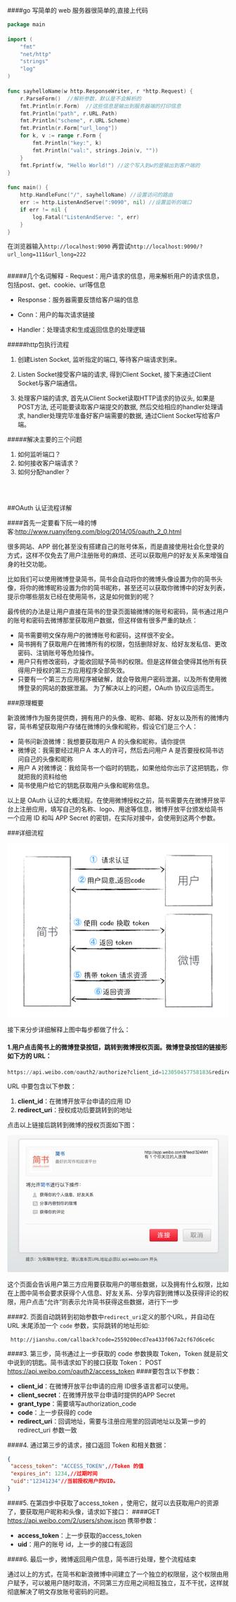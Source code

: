 ####go 写简单的 web 服务器很简单的,直接上代码
```go
package main

import (
	"fmt"
	"net/http"
	"strings"
	"log"
)

func sayhelloName(w http.ResponseWriter, r *http.Request) {
	r.ParseForm()  //解析参数，默认是不会解析的
	fmt.Println(r.Form)  //这些信息是输出到服务器端的打印信息
	fmt.Println("path", r.URL.Path)
	fmt.Println("scheme", r.URL.Scheme)
	fmt.Println(r.Form["url_long"])
	for k, v := range r.Form {
		fmt.Println("key:", k)
		fmt.Println("val:", strings.Join(v, ""))
	}
	fmt.Fprintf(w, "Hello World!") //这个写入到w的是输出到客户端的
}

func main() {
	http.HandleFunc("/", sayhelloName) //设置访问的路由
	err := http.ListenAndServe(":9090", nil) //设置监听的端口
	if err != nil {
		log.Fatal("ListenAndServe: ", err)
	}
}
```
在浏览器输入`http://localhost:9090`
再尝试`http://localhost:9090/?url_long=111&url_long=222`
	
<br>
#####几个名词解释
- Request：用户请求的信息，用来解析用户的请求信息，包括post、get、cookie、url等信息

- Response：服务器需要反馈给客户端的信息

- Conn：用户的每次请求链接

- Handler：处理请求和生成返回信息的处理逻辑

#####http包执行流程
1. 创建Listen Socket, 监听指定的端口, 等待客户端请求到来。

2. Listen Socket接受客户端的请求, 得到Client Socket, 接下来通过Client Socket与客户端通信。

3. 处理客户端的请求, 首先从Client Socket读取HTTP请求的协议头, 如果是POST方法, 还可能要读取客户端提交的数据, 然后交给相应的handler处理请求, handler处理完毕准备好客户端需要的数据, 通过Client Socket写给客户端。

#####解决主要的三个问题
1. 如何监听端口？
2. 如何接收客户端请求？
3. 如何分配handler？

<br>
<br>


##OAuth 认证流程详解


####首先一定要看下阮一峰的博客:http://www.ruanyifeng.com/blog/2014/05/oauth_2_0.html

很多网站、APP 弱化甚至没有搭建自己的账号体系，而是直接使用社会化登录的方式，这样不仅免去了用户注册账号的麻烦、还可以获取用户的好友关系来增强自身的社交功能。

比如我们可以使用微博登录简书，简书会自动将你的微博头像设置为你的简书头像，将你的微博昵称设置为你的简书昵称，甚至还可以获取你微博中的好友列表，提示你哪些朋友已经在使用简书，这是如何做到的呢？

最传统的办法是让用户直接在简书的登录页面输微博的账号和密码，简书通过用户的账号和密码去微博那里获取用户数据，但这样做有很多严重的缺点：

- 简书需要明文保存用户的微博账号和密码，这样很不安全。
- 简书拥有了获取用户在微博所有的权限，包括删除好友、给好友发私信、更改密码、注销账号等危险操作。
- 用户只有修改密码，才能收回赋予简书的权限。但是这样做会使得其他所有获得用户授权的第三方应用程序全部失效。
- 只要有一个第三方应用程序被破解，就会导致用户密码泄漏，以及所有使用微博登录的网站的数据泄漏。
为了解决以上的问题，OAuth 协议应运而生。

###原理概要

新浪微博作为服务提供商，拥有用户的头像、昵称、邮箱、好友以及所有的微博内容，简书希望获取用户存储在微博的头像和昵称，假设它们是三个人：

- 简书问新浪微博：我想要获取用户 A 的头像和昵称，请你提供
- 微博说：我需要经过用户Ａ 本人的许可，然后去问用户 A 是否要授权简书访问自己的头像和昵称
- 用户 A 对微博说：我给简书一个临时的钥匙，如果他给你出示了这把钥匙，你就把我的资料给他
- 简书使用户给它的钥匙获取用户头像和昵称信息。

以上是 OAuth 认证的大概流程。在使用微博授权之前，简书需要先在微博开放平台上注册应用，填写自己的名称、logo、用途等信息，微博开放平台颁发给简书一个应用 ID 和叫 APP Secret 的密钥，在实际对接中，会使用到这两个参数。

###详细流程

![](/assets/213.png)

接下来分步详细解释上图中每步都做了什么：

#### 1.用户点击简书上的微博登录按钮，跳转到微博授权页面。微博登录按钮的链接形如下方的 URL：

```python
https://api.weibo.com/oauth2/authorize?client_id=123050457758183&redirect_uri=http://jianshu.com/callback
```

URL 中要包含以下参数：
1. **client_id**：在微博开放平台申请的应用 ID
2. **redirect_uri**：授权成功后要跳转到的地址

点击以上链接后跳转到微博的授权页面如下图：

![](/assets/5555.png)

这个页面会告诉用户第三方应用要获取用户的哪些数据，以及拥有什么权限，比如在上图中简书会要求获得个人信息、好友关系、分享内容到微博以及获得评论的权限，用户点击“允许”则表示允许简书获得这些数据，进行下一步

####2. 页面自动跳转到初始参数中`redirect_uri`定义的那个URL，并自动在 URL 末尾添加一个 `code` 参数，实际跳转的地址形如:

```
 http://jianshu.com/callback?code=2559200ecd7ea433f067a2cf67d6ce6c
```

####3. 第三步，简书通过上一步获取的 code 参数换取 Token，Token 就是前文中说到的钥匙。简书请求如下的接口获取 Token：
	POST https://api.weibo.com/oauth2/access_token
####要包含以下参数：

- **client_id**：在微博开放平台申请的应用 ID很多语言都可以使用。                                                         
- **client_secret**：在微博开放平台申请时提供的APP Secret                                                       
- **grant_type**：需要填写authorization_code                                                           
- **code**：上一步获得的 code                                                                            
- **redirect_uri**：回调地址，需要与注册应用里的回调地址以及第一步的 redirect_uri 参数一致   

####4. 通过第三步的请求，接口返回 Token 和相关数据：

```json
{
 "access_token": "ACCESS_TOKEN",//Token 的值
 "expires_in": 1234,//过期时间
 "uid":"12341234"//当前授权用户的UID。
}
```
####5. 在第四步中获取了access_token ，使用它，就可以去获取用户的资源了，要获取用户昵称和头像，请求如下接口：
####GET https://api.weibo.com/2/users/show.json
携带参数：

- **access_token**：上一步获取的access_token
- **uid**：用户的账号 id，上一步的接口有返回                                   
                                                                                                
####6. 最后一步，微博返回用户信息，简书进行处理，整个流程结束

通过以上的方式，在简书和新浪微博中间建立了一个独立的权限层，这个权限由用户赋予，可以被用户随时取消，不同第三方应用之间相互独立，互不干扰，这样就彻底解决了明文存放账号密码的问题。


